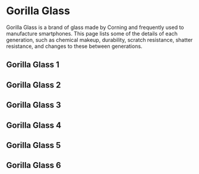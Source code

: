 # Gorilla Glass

Gorilla Glass is a brand of glass made by Corning and frequently used to manufacture smartphones. This page lists some of the details of each generation, such as chemical makeup, durability, scratch resistance, shatter resistance, and changes to these between generations.

## Gorilla Glass 1
## Gorilla Glass 2
## Gorilla Glass 3
## Gorilla Glass 4
## Gorilla Glass 5
## Gorilla Glass 6